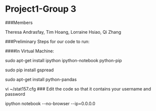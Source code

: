 Project1-Group 3
=================

###Members

Theresa Andrasfay, 
Tim Hoang,
Lorraine Hsiao,
Qi Zhang


###Preliminary Steps for our code to run:

####In Virtual Machine:

sudo apt-get install ipython ipython-notebook python-pip

sudo pip install gspread

sudo apt-get install python-pandas

vi ~/stat157.cfg  ### Edit the code so that it contains your username and password

ipython notebook --no-browser --ip=0.0.0.0


